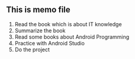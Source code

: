 This is memo file
--------------------
1. Read the book which is about IT knowledge
2. Summarize the book
3. Read some books about Android Programming
4. Practice with Android Studio
5. Do the project
